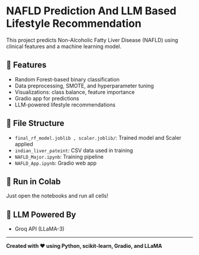 # NAFLD Prediction And LLM Based Lifestyle Recommendation

This project predicts Non-Alcoholic Fatty Liver Disease (NAFLD) using clinical features and a machine learning model.

## 🔬 Features
- Random Forest-based binary classification
- Data preprocessing, SMOTE, and hyperparameter tuning
- Visualizations: class balance, feature importance
- Gradio app for predictions
- LLM-powered lifestyle recommendations

## 📁 File Structure
- `final_rf_model.joblib , scaler.joblib/`: Trained model and Scaler applied
- `indian_liver_pateint`: CSV data used in training
- `NAFLD_Major.ipynb`: Training pipeline
- `NAFLD_App.ipynb`: Gradio web app

## 🚀 Run in Colab
Just open the notebooks and run all cells!

## 🧠 LLM Powered By
- Groq API (LLaMA-3)

---

**Created with ❤️ using Python, scikit-learn, Gradio, and LLaMA**
